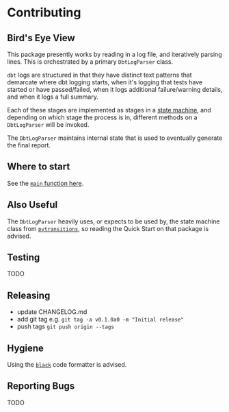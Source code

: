 # Contributing

## Bird's Eye View

This package presently works by reading in a log file, and iteratively parsing lines. This is orchestrated by a primary `DbtLogParser` class.

`dbt` logs are structured in that they have distinct text patterns that demarcate where dbt logging starts, when it's logging that tests have started or have passed/failed, when it logs additional failure/warning details, and when it logs a full summary.

Each of these stages are implemented as stages in a [state machine](https://en.wikipedia.org/wiki/Finite-state_machine), and depending on which stage the process is in, different methods on a `DbtLogParser` will be invoked.

The `DbtLogParser` maintains internal state that is used to eventually generate the final report.

## Where to start

See the [`main` function here](./src/dbt_log_parser/__init__.py).

## Also Useful

The `DbtLogParser` heavily uses, or expects to be used by, the state machine class from [`pytransitions`](https://github.com/pytransitions/transitions), so reading the Quick Start on that package is advised.

## Testing

TODO

## Releasing

- update CHANGELOG.md
- add git tag e.g. `git tag -a v0.1.0a0 -m "Initial release"`
- push tags `git push origin --tags`

## Hygiene

Using the [`black`](https://github.com/psf/black) code formatter is advised.

## Reporting Bugs

TODO
